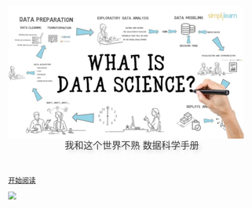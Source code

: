 <br>

<img width="480px" src="image/data.jpeg">

<div style = "font-weight: 100; font-size: 1.2rem; 
    color: rgb(60, 60, 60); text-align: center;
    text-shadow: 0.3rem 0.3rem 0.4rem rgba(0,0,0,.15);
    line-height: 1.2;">
    我和这个世界不熟
    数据科学手册
</div>
<br>
<br>

[开始阅读](README.md)

<!-- background image -->

![](https://www.recoluan.com/assets/img/bg.2cfdbb33.svg)
